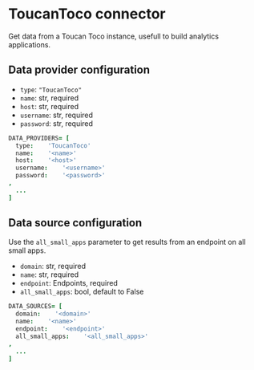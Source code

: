 # ToucanToco connector

Get data from a Toucan Toco instance, usefull to build analytics applications.

## Data provider configuration

* `type`: `"ToucanToco"`
* `name`: str, required
* `host`: str, required
* `username`: str, required
* `password`: str, required

```coffee
DATA_PROVIDERS= [
  type:    'ToucanToco'
  name:    '<name>'
  host:    '<host>'
  username:    '<username>'
  password:    '<password>'
,
  ...
]
```


## Data source configuration

Use the `all_small_apps` parameter to get results from an endpoint on all small apps.

* `domain`: str, required
* `name`: str, required
* `endpoint`: Endpoints, required
* `all_small_apps`: bool, default to False

```coffee
DATA_SOURCES= [
  domain:    '<domain>'
  name:    '<name>'
  endpoint:    '<endpoint>'
  all_small_apps:    '<all_small_apps>'
,
  ...
]
```
